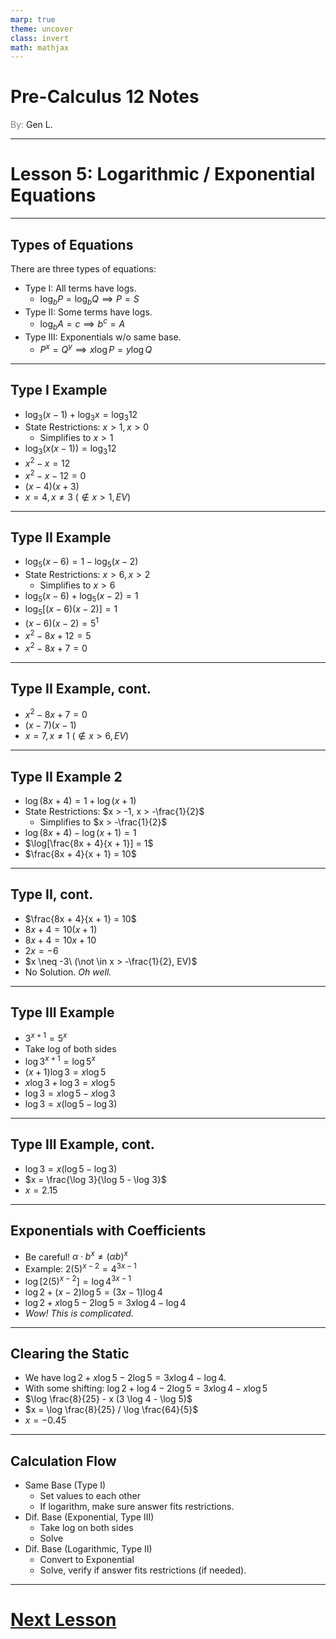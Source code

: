 ```yaml
---
marp: true
theme: uncover
class: invert
math: mathjax
---
```


# <!--fit--> Pre-Calculus 12 Notes
<span style="color:grey">By:</span> Gen L.

<!--_footer: In partnership with Hyperion University, 2024-->

---

<!--paginate: true-->

# Lesson 5: Logarithmic / Exponential Equations

---

## Types of Equations

There are three types of equations:

* Type I: All terms have logs.
    * $\log_b P = \log_b Q \implies P = S$
* Type II: Some terms have logs.
    * $\log_b A = c \implies b^c = A$ 
* Type III: Exponentials w/o same base.
    * $P^x = Q^y \implies x \log P = y \log Q$

---

## Type I Example

* $\log_3 (x - 1) + \log_3 x = \log_3 12$
* State Restrictions: $x > 1, x > 0$
    * Simplifies to $x > 1$
* $\log_3 (x(x - 1)) = \log_3 12$
* $x^2 - x = 12$
* $x^2 - x - 12 = 0$
* $(x - 4)(x + 3)$
* $x = 4, x \neq 3\ (\not\in x > 1, EV)$

---

## Type II Example

* $\log_5 (x - 6) = 1 - \log_5 (x - 2)$
* State Restrictions: $x > 6, x > 2$
    * Simplifies to $x > 6$
* $\log_5 (x - 6) + \log_5 (x - 2) = 1$
* $\log_5 [(x - 6)(x - 2)] = 1$
* $(x - 6)(x - 2) = 5^1$
* $x^2 - 8x + 12 = 5$
* $x^2 - 8x + 7 = 0$

---

## Type II Example, cont.

* $x^2 - 8x + 7 = 0$
* $(x - 7)(x - 1)$
* $x = 7, x \neq 1\ (\not \in x > 6, EV)$

---

## Type II Example 2

* $\log (8x + 4) = 1 + \log (x + 1)$
* State Restrictions: $x > -1, x > -\frac{1}{2}$
    * Simplifies to $x > -\frac{1}{2}$
* $\log(8x + 4) - \log(x + 1) = 1$
* $\log[\frac{8x + 4}{x + 1}] = 1$
* $\frac{8x + 4}{x + 1} = 10$

---

## Type II, cont.

* $\frac{8x + 4}{x + 1} = 10$
* $8x + 4 = 10(x + 1)$
* $8x + 4 = 10x + 10$
* $2x = -6$
* $x \neq -3\ (\not \in x > -\frac{1}{2}, EV)$
* No Solution. *Oh well.*

---

## Type III Example

* $3^{x + 1} = 5^x$
* Take log of both sides
* $\log 3^{x + 1} = \log 5^x$
* $(x + 1) \log 3 = x \log 5$
* $x \log 3 + \log 3 = x \log 5$
* $\log 3 = x \log 5 - x \log 3$
* $\log 3 = x (\log 5 - \log 3)$

---

## Type III Example, cont.

* $\log 3 = x (\log 5 - \log 3)$
* $x = \frac{\log 3}{\log 5 - \log 3}$
* $x = 2.15$

---

## Exponentials with Coefficients

* Be careful! $\alpha \cdot b^x \neq (\alpha b)^x$
* Example: $2(5)^{x - 2} = 4^{3x - 1}$
* $\log[2(5)^{x - 2}] = \log 4^{3x - 1}$
* $\log 2 + (x - 2) \log 5 = (3x - 1) \log 4$
* $\log 2 + x \log 5 - 2 \log 5 = 3x \log 4 - \log 4$ 
* *Wow! This is complicated.*

---

## Clearing the Static

* We have $\log 2 + x \log 5 - 2 \log 5 = 3x \log 4 - \log 4$.
* With some shifting: $\log 2 + \log 4 - 2 \log 5 = 3x \log 4 - x \log 5$
* $\log \frac{8}{25} - x (3 \log 4 - \log 5)$
* $x = \log \frac{8}{25} / \log \frac{64}{5}$
* $x = -0.45$

---

## Calculation Flow

* Same Base (Type I)
    * Set values to each other
    * If logarithm, make sure answer fits restrictions.
* Dif. Base (Exponential, Type III)
    * Take log on both sides
    * Solve
* Dif. Base (Logarithmic, Type II)
    * Convert to Exponential
    * Solve, verify if answer fits restrictions (if needed).

---

# [Next Lesson](Lesson%206.html)